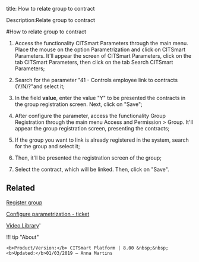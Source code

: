 title: How to relate group to contract

Description:Relate group to contract

#How to relate group to contract

1.  Access the functionality CITSmart Parameters through the main menu.
    Place the mouse on the option Parametrization and click on CITSmart
    Parameters. It'll appear the screen of CITSmart Parameters, click on
    the tab CITSmart Parameters, then click on the tab Search CITSmart
    Parameters;

2.  Search for the parameter "41 - Controls employee link to contracts
    (Y/N)?"and select it;

3.  In the field **value**, enter the value "Y" to be presented the contracts in
    the group registration screen. Next, click on "Save";

4.  After configure the parameter, access the functionality Group Registration
    through the main menu Access and Permission \> Group. It'll appear
    the group registration screen, presenting the contracts;

5.  If the group you want to link is already registered in the system, search
    for the group and select it;

6.  Then, it'll be presented the registration screen of the group;

7.  Select the contract, which will be linked. Then, click on "Save".

Related
-------

[Register group](/en-us/citsmart-platform-8/initial-settings/access-settings/user/register-groups.html)

[Configure parametrization - ticket](/en-us/citsmart-platform-8/platform-administration/parameters-list/configure-parametrization-ticket.html)


<i class='fa fa-youtube-play  fa-2x' style='color:#97ce17;vertical-align: middle;'> </i> [Video Library](https://www.youtube.com/playlist?list=PLB5qK2uzf2RNemh0QXhtOXntvZ6G6o2B_)'

!!! tip "About"

    <b>Product/Version:</b> CITSmart Platform | 8.00 &nbsp;&nbsp;
    <b>Updated:</b>01/03/2019 – Anna Martins
